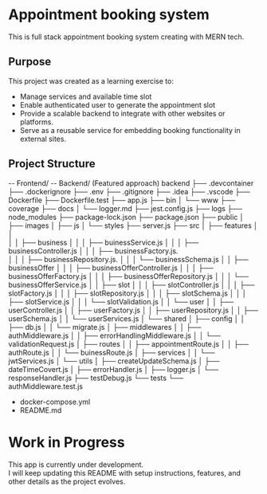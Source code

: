 # Appointment booking system
This is full stack appointment booking system creating with MERN tech.


## Purpose
This project was created as a learning exercise to:
- Manage services and available time slot
- Enable authenticated user to generate the appointment slot
- Provide a scalable backend to integrate with other websites or platforms.
- Serve as a reusable service for embedding booking functionality in external sites.


## Project Structure
-- Frontend/
-- Backend/ (Featured approach)
backend
├── .devcontainer
├── .dockerignore
├── .env
├── .gitignore
├── .idea
├── .vscode
├── Dockerfile
├── Dockerfile.test
├── app.js
├── bin
│   └── www
├── coverage
├── docs
│   └── logger.md
├── jest.config.js
├── logs
├── node_modules
├── package-lock.json
├── package.json
├── public
│   ├── images
│   ├── js
│   └── styles
├── server.js
├── src
│   ├── features
│   │   
│   │   ├── business
│   │   │   ├── buinessService.js
│   │   │   ├── businessController.js
│   │   │   ├── businessFactory.js.  
│   │   │   ├── businessRepository.js. 
│   │   │   └── businessSchema.js
│   │   ├── businessOffer
│   │   │   ├── businessOfferController.js
│   │   │   ├── businessOfferFactory.js
│   │   │   ├── businessOfferRepository.js
│   │   │   └── businessOfferService.js
│   │   ├── slot
│   │   │   ├── slotController.js
│   │   │   ├── slotFactory.js
│   │   │   ├── slotRepository.js
│   │   │   ├── slotSchema.js
│   │   │   ├── slotService.js
│   │   │   └── slotValidation.js
│   │   └── user
│   │       ├── userController.js
│   │       ├── userFactory.js
│   │       ├── userRepository.js
│   │       ├── userSchema.js
│   │       └── userServices.js
│   └── shared
│       ├── config
│       │   ├── db.js
│       │   └── migrate.js
│       ├── middlewares
│       │   ├── authMiddleware.js
│       │   ├── errorHandlingMiddleware.js
│       │   └── validationRequest.js
│       ├── routes
│       │   ├── appointmentRoute.js
│       │   ├── authRoute.js
│       │   └── buinessRoute.js
│       ├── services
│       │   └── jwtServices.js
│       └── utils
│           ├── createUpdateSchema.js
│           ├── dateTimeCovert.js
│           ├── errorHandler.js
│           ├── logger.js
│           └── responseHandler.js
├── testDebug.js
└── tests
    └── authMiddleware.test.js
- docker-compose.yml
- README.md


# Work in Progress
This app is currently under development.  
I will keep updating this README with setup instructions, features, and other details as the project evolves.


